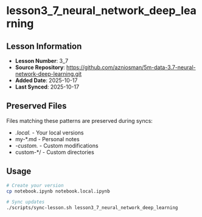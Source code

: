 # lesson3_7_neural_network_deep_learning

## Lesson Information
- **Lesson Number**: 3_7
- **Source Repository**: https://github.com/azniosman/5m-data-3.7-neural-network-deep-learning.git
- **Added Date**: 2025-10-17
- **Last Synced**: 2025-10-17

## Preserved Files
Files matching these patterns are preserved during syncs:
- *.local.* - Your local versions
- my-*.md - Personal notes
- *-custom.* - Custom modifications
- custom-*/ - Custom directories

## Usage
```bash
# Create your version
cp notebook.ipynb notebook.local.ipynb

# Sync updates
./scripts/sync-lesson.sh lesson3_7_neural_network_deep_learning
```
